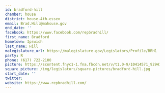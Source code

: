 ```yaml
---
id: bradford-hill
chamber: house
district: house-4th-essex
email: Brad.Hill@mahouse.gov
end_date: ''
facebook: https://www.facebook.com/repbradhill/
first_name: Bradford
hometown: Ipswich
last_name: Hill
malegislature_url: https://malegislature.gov/Legislators/Profile/BRH1
party: R
phone: (617) 722-2100
picture: https://scontent.fnyc1-1.fna.fbcdn.net/v/t1.0-9/10414571_929412410406732_2785546740334669530_n.jpg?_nc_cat=108&_nc_ht=scontent.fnyc1-1.fna&oh=a1326d15226c0abf6ff19597d060d2f2&oe=5C98F7D8
square_picture: /img/legislators/square-pictures/bradford-hill.jpg
start_date: ''
twitter:
website: https://www.repbradhill.com/
---
```

